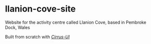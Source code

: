 # llanion-cove-site

Website for the activity centre called Llanion Cove, based in Pembroke Dock, Wales

Built from scratch with *[Cirrus-UI](https://www.cirrus-ui.com/)* 